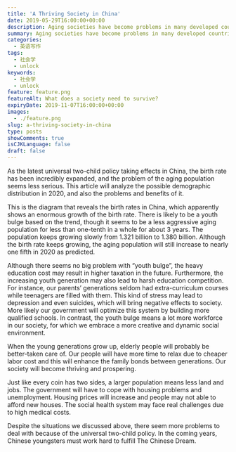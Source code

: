 ```yaml
---
title: 'A Thriving Society in China'
date: 2019-05-29T16:00:00+00:00
description: Aging societies have become problems in many developed countries and it is always the harshest issue to tackle. How will China perform in such a situation.
summary: Aging societies have become problems in many developed countries and it is always the harshest issue to tackle. How will China perform in such a situation.
categories:
  - 英语写作
tags:
  - 社会学
  - unlock
keywords:
  - 社会学
  - unlock
feature: feature.png
featureAlt: What does a society need to survive?
expiryDate: 2019-11-07T16:00:00+00:00
images:
  - ./feature.png
slug: a-thriving-society-in-china
type: posts
showComments: true
isCJKLanguage: false
draft: false
---
```


As the latest universal two-child policy taking effects in China, the birth rate has been incredibly expanded, and the problem of the aging population seems less serious. This article will analyze the possible demographic distribution in 2020, and also the problems and benefits of it.

This is the diagram that reveals the birth rates in China, which apparently shows an enormous growth of the birth rate. There is likely to be a youth bulge based on the trend, though it seems to be a less aggressive aging population for less than one-tenth in a whole for about 3 years. The population keeps growing slowly from 1.321 billion to 1.380 billion. Although the birth rate keeps growing, the aging population will still increase to nearly one fifth in 2020 as predicted.

Although there seems no big problem with “youth bulge”, the heavy education cost may result in higher taxation in the future. Furthermore, the increasing youth generation may also lead to harsh education competition. For instance, our parents’ generations seldom had extra-curriculum courses while teenagers are filled with them. This kind of stress may lead to depression and even suicides, which will bring negative effects to society. More likely our government will optimize this system by building more qualified schools. In contrast, the youth bulge means a lot more workforce in our society, for which we embrace a more creative and dynamic social environment.

When the young generations grow up, elderly people will probably be better-taken care of. Our people will have more time to relax due to cheaper labor cost and this will enhance the family bonds between generations. Our society will become thriving and prospering.

Just like every coin has two sides, a larger population means less land and jobs. The government will have to cope with housing problems and unemployment. Housing prices will increase and people may not able to afford new houses. The social health system may face real challenges due to high medical costs.

Despite the situations we discussed above, there seem more problems to deal with because of the universal two-child policy. In the coming years, Chinese youngsters must work hard to fulfill The Chinese Dream.